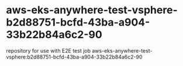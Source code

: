 # aws-eks-anywhere-test-vsphere-b2d88751-bcfd-43ba-a904-33b22b84a6c2-90
repository for use with E2E test job aws-eks-anywhere-test-vsphere:b2d88751-bcfd-43ba-a904-33b22b84a6c2-90
